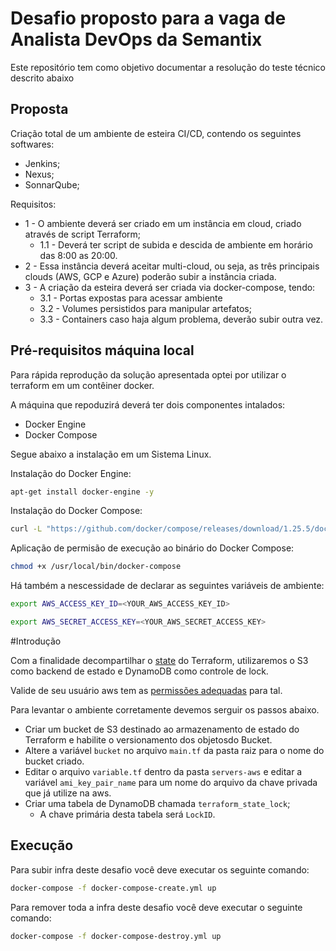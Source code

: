 # Desafio proposto para a vaga de Analista DevOps da Semantix

Este repositório tem como objetivo documentar a resolução do teste técnico descrito abaixo

## Proposta

Criação total de um ambiente de esteira CI/CD, contendo os seguintes softwares:

* Jenkins;
* Nexus;
* SonnarQube;

Requisitos:

* 1 - O ambiente deverá ser criado em um instância em cloud, criado através de script Terraform;
  * 1.1 - Deverá ter script de subida e descida de ambiente em horário das 8:00 as 20:00.
* 2  - Essa instância deverá aceitar multi-cloud, ou seja, as três principais clouds (AWS, GCP e Azure) poderão subir a instância criada.
* 3  - A criação da esteira deverá ser criada via docker-compose, tendo:
  * 3.1 - Portas expostas para acessar ambiente
  * 3.2 - Volumes persistidos para manipular artefatos;
  * 3.3 - Containers caso haja algum problema, deverão subir outra vez.

## Pré-requisitos máquina local

Para rápida reprodução da solução apresentada optei por utilizar o terraform em um contêiner docker.

A máquina que repoduzirá deverá ter dois componentes intalados:

* Docker Engine
* Docker Compose

Segue abaixo a instalação em um Sistema Linux.

Instalação do Docker Engine:

```bash
apt-get install docker-engine -y
```

Instalação do Docker Compose:

```bash
curl -L "https://github.com/docker/compose/releases/download/1.25.5/docker-compose-$(uname -s)-$(uname -m)" -o /usr/local/bin/docker-compose
```

Aplicação de permisão de execução ao binário do Docker Compose:
```bash
chmod +x /usr/local/bin/docker-compose
```

Há também a nescessidade de declarar as seguintes variáveis de ambiente:
```bash
export AWS_ACCESS_KEY_ID=<YOUR_AWS_ACCESS_KEY_ID>
```
```bash
export AWS_SECRET_ACCESS_KEY=<YOUR_AWS_SECRET_ACCESS_KEY>
```

#Introdução

Com a finalidade decompartilhar o [state](https://www.terraform.io/docs/state/index.html) do Terraform, utilizaremos o S3 como backend de estado e DynamoDB como controle de lock.

Valide de seu usuário aws tem as [permissões adequadas](https://www.terraform.io/docs/backends/types/s3.html) para tal.

Para levantar o ambiente corretamente devemos serguir os passos abaixo.

* Criar um bucket de S3 destinado ao armazenamento de estado do Terraform e habilite o versionamento dos objetosdo Bucket.
* Altere a variável `bucket` no arquivo `main.tf` da pasta raiz para o nome do bucket criado.
* Editar o arquivo `variable.tf` dentro da pasta `servers-aws` e editar a variável `ami_key_pair_name` para um nome do arquivo da chave privada que já utilize na aws.
* Criar uma tabela de DynamoDB chamada `terraform_state_lock`;
  * A chave primária desta tabela será `LockID`.

## Execução

Para subir infra deste desafio você deve executar os seguinte comando:

```bash
docker-compose -f docker-compose-create.yml up
```

Para remover toda a infra deste desafio você deve executar o seguinte comando:

```bash
docker-compose -f docker-compose-destroy.yml up
```

